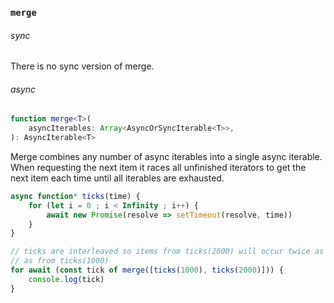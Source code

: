 ### `merge`

###### sync

There is no sync version of merge.

###### async

```ts
function merge<T>(
    asyncIterables: Array<AsyncOrSyncIterable<T>>,
): AsyncIterable<T>
```

Merge combines any number of async iterables into a single async iterable. When requesting the next item it races all unfinished iterators to get the next item each time until all iterables are exhausted.

```js
async function* ticks(time) {
    for (let i = 0 ; i < Infinity ; i++) {
        await new Promise(resolve => setTimeout(resolve, time))
    }
}

// ticks are interleaved so items from ticks(2000) will occur twice as much
// as from ticks(1000)
for await (const tick of merge([ticks(1000), ticks(2000)])) {
    console.log(tick)
}
```
